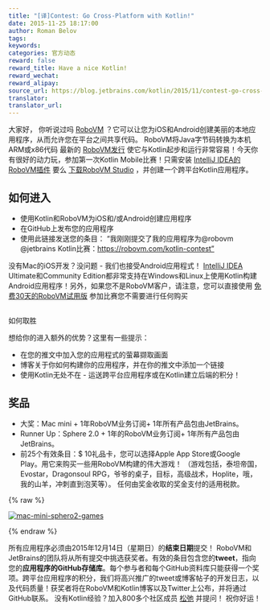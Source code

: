 ```yaml
---
title: "[译]Contest: Go Cross-Platform with Kotlin!"
date: 2015-11-25 18:17:00
author: Roman Belov
tags:
keywords:
categories: 官方动态
reward: false
reward_title: Have a nice Kotlin!
reward_wechat:
reward_alipay:
source_url: https://blog.jetbrains.com/kotlin/2015/11/contest-go-cross-platform-with-kotlin/
translator:
translator_url:
---
```


大家好，
你听说过吗 [RoboVM](https://robovm.com) ？它可以让您为iOS和Android创建美丽的本地应用程序，从而允许您在平台之间共享代码。 RoboVM将Java字节码转换为本机ARM或x86代码
最新的 [RoboVM发行](https://robovm.com/robovm-1-11-released-experimental-bitcode-support-ios-9-and-kotlin/) 使它与Kotlin起步和运行非常容易！今天你有很好的动力玩，参加第一次Kotlin Mobile比赛！只需安装 [IntelliJ IDEA的RoboVM插件](https://plugins.jetbrains.com/plugin/7588?pr=idea) 要么 [下载RoboVM Studio](https://robovm.com/download/) ，并创建一个跨平台Kotlin应用程序。<span id =“more-3149”> </span>
## 如何进入


* 使用Kotlin和RoboVM为iOS和/或Android创建应用程序
* 在GitHub上发布您的应用程序
* 使用此链接发送您的条目：
“我刚刚提交了我的应用程序为@robovm @jetbrains Kotlin比赛：https://robovm.com/kotlin-contest”

没有Mac的iOS开发？没问题 - 我们也接受Android应用程式！ [IntelliJ IDEA](https://www.jetbrains.com/idea/) Ultimate和Community Edition都非常支持在Windows和Linux上使用Kotlin构建Android应用程序！另外，如果您不是RoboVM客户，请注意，您可以直接使用 [免费30天的RoboVM试用版](https://robovm.com/download/) 参加比赛您不需要进行任何购买
## 
如何取胜

想给你的进入额外的优势？这里有一些提示：

* 在您的推文中加入您的应用程式的萤幕撷取画面
* 博客关于你如何构建你的应用程序，并在你的推文中添加一个链接
* 使用Kotlin无处不在 - 运送跨平台应用程序或在Kotlin建立后端的积分！

## 奖品


* 大奖：Mac mini + 1年RoboVM业务订阅+ 1年所有产品包由JetBrains。
* Runner Up：Sphere 2.0 + 1年的RoboVM业务订阅+ 1年所有产品包由JetBrains。
* 前25个有效条目：$ 10礼品卡，您可以选择Apple App Store或Google Play。用它来购买一些用RoboVM构建的伟大游戏！ （游戏包括，泰坦帝国，Evostar，Dragonsoul RPG，爷爷的桌子，目标，高级战术，Hoplite，哦，我的山羊，冲刺直到泡芙等）。
任何由奖金收取的奖金支付的适用税款。


{% raw %}
<p><a href="https://i1.wp.com/blog.jetbrains.com/kotlin/files/2015/11/mac-mini-sphero2-games.png"><img alt="mac-mini-sphero2-games" class="alignnone size-full wp-image-3151" data-recalc-dims="1" src="https://i1.wp.com/blog.jetbrains.com/kotlin/files/2015/11/mac-mini-sphero2-games.png?resize=640%2C420&amp;ssl=1"/></a></p>
{% endraw %}

所有应用程序必须由2015年12月14日（星期日）的**结束日期**提交！ RoboVM和JetBrains的团队将从所有提交中挑选获奖者。有效的条目包含您的**tweet**，指向您的**应用程序的GitHub存储库**。每个参与者和每个GitHub资料库只能获得一个奖项。跨平台应用程序的积分，我们将高兴推广的tweet或博客帖子的开发日志，以及代码质量！获奖者将在RoboVM和Kotlin博客以及Twitter上公布，并将通过GitHub联系。
没有Kotlin经验？加入800多个社区成员 [松弛](http://kotlinslackin.herokuapp.com/) 并提问！
祝你好运！
